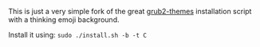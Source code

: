This is just a very simple fork of the great [grub2-themes](https://github.com/vinceliuice/grub2-themes) installation script with a thinking emoji background.

Install it using:
`sudo ./install.sh -b -t C`